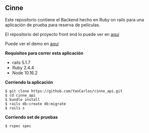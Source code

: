 

## Cinne
Este repositorio contiene el Backend hecho en Ruby on rails para una aplicación de prueba para reserva de peliculas.

El repositorio del proyecto front end lo puede ver en [aqui](https://github.com/YanCarlos/cinne_frontend)

Puede ver el demo en [aqui](https://yancarlos.github.io/cinne_frontend)

**Requisitos para correr esta aplicación**
	

- rails 5.1.7
- Ruby 2.4.4
- Node 10.16.2


**Corriendo la aplicación**
		
		
	$ git clone https://github.com/YanCarlos/cinne_api.git
	$ cd cinne_api
	$ bundle install
	$ rails db:create db:migrate
	$ rails s
		
   
**Corriendo set de pruebas**
		
		
	$ rspec spec
		
